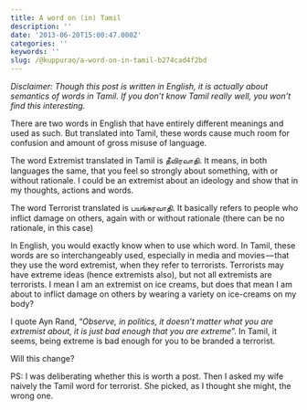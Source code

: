 ```yaml
---
title: A word on (in) Tamil
description: ''
date: '2013-06-20T15:00:47.000Z'
categories: ''
keywords: ''
slug: /@kuppurao/a-word-on-in-tamil-b274cad4f2bd
---
```


_Disclaimer: Though this post is written in English, it is actually about semantics of words in Tamil. If you don’t know Tamil really well, you won’t find this interesting._

There are two words in English that have entirely different meanings and used as such. But translated into Tamil, these words cause much room for confusion and amount of gross misuse of language.

The word Extremist translated in Tamil is தீவிரவாதி. It means, in both languages the same, that you feel so strongly about something, with or without rationale. I could be an extremist about an ideology and show that in my thoughts, actions and words.

The word Terrorist translated is பயங்கரவாதி. It basically refers to people who inflict damage on others, again with or without rationale (there can be no rationale, in this case)

In English, you would exactly know when to use which word. In Tamil, these words are so interchangeably used, especially in media and movies — that they use the word extremist, when they refer to terrorists. Terrorists may have extreme ideas (hence extremists also), but not all extremists are terrorists. I mean I am an extremist on ice creams, but does that mean I am about to inflict damage on others by wearing a variety on ice-creams on my body?

I quote Ayn Rand, “_Observe, in politics, it doesn’t matter what you are extremist about, it is just bad enough that you are extreme_”. In Tamil, it seems, being extreme is bad enough for you to be branded a terrorist.

Will this change?

PS: I was deliberating whether this is worth a post. Then I asked my wife naively the Tamil word for terrorist. She picked, as I thought she might, the wrong one.